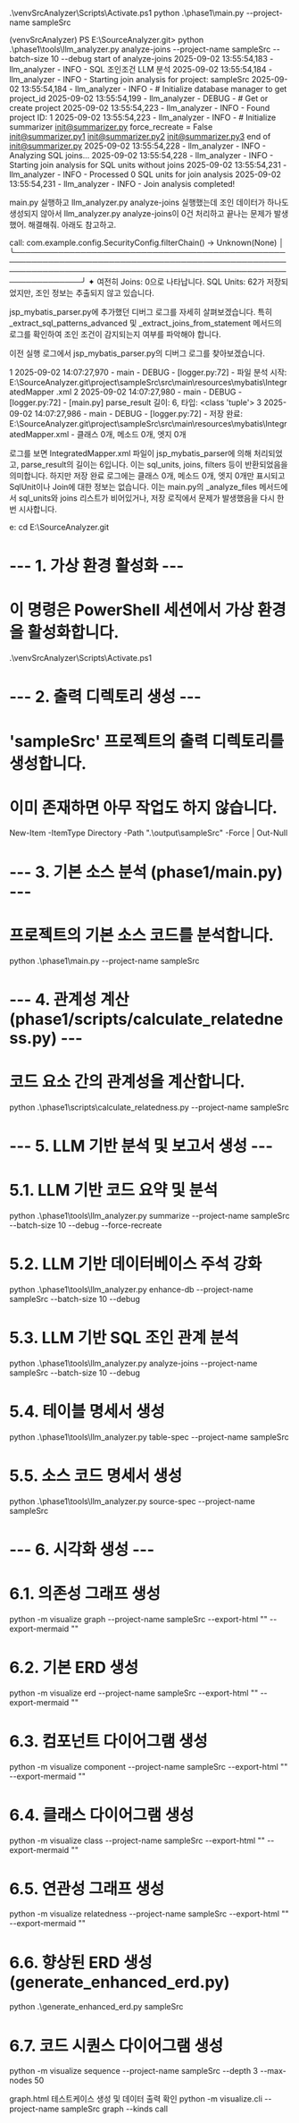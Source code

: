 .\venvSrcAnalyzer\Scripts\Activate.ps1
python .\phase1\main.py --project-name sampleSrc

(venvSrcAnalyzer) PS E:\SourceAnalyzer.git> python .\phase1\tools\llm_analyzer.py analyze-joins --project-name sampleSrc --batch-size 10 --debug
start of analyze-joins
2025-09-02 13:55:54,183 - llm_analyzer - INFO - SQL 조인조건 LLM 분석
2025-09-02 13:55:54,184 - llm_analyzer - INFO - Starting join analysis for project: sampleSrc
2025-09-02 13:55:54,184 - llm_analyzer - INFO - # Initialize database manager to get project_id
2025-09-02 13:55:54,199 - llm_analyzer - DEBUG - # Get or create project
2025-09-02 13:55:54,223 - llm_analyzer - INFO - Found project ID: 1
2025-09-02 13:55:54,223 - llm_analyzer - INFO - # Initialize summarizer
init@summarizer.py
force_recreate = False
init@summarizer.py1
init@summarizer.py2
init@summarizer.py3
end of init@summarizer.py
2025-09-02 13:55:54,228 - llm_analyzer - INFO - Analyzing SQL joins...
2025-09-02 13:55:54,228 - llm_analyzer - INFO - Starting join analysis for SQL units without joins
2025-09-02 13:55:54,231 - llm_analyzer - INFO - Processed 0 SQL units for join analysis
2025-09-02 13:55:54,231 - llm_analyzer - INFO - Join analysis completed!


main.py 실행하고 llm_analyzer.py analyze-joins 실행했는데 조인 데이터가 하나도 생성되지 않아서
llm_analyzer.py analyze-joins이 0건 처리하고 끝나는 문제가 발생했어. 해결해줘.
아래도 참고하고.

  call: com.example.config.SecurityConfig.filterChain() -> Unknown(None)                                                                                      │
 ╰──────────────────────────────────────────────────────────────────────────────────────────────────────────────────────────────────────────────────────────────────╯
✦ 여전히 Joins: 0으로 나타납니다. SQL Units: 62가 저장되었지만, 조인 정보는 추출되지 않고 있습니다.

  jsp_mybatis_parser.py에 추가했던 디버그 로그를 자세히 살펴보겠습니다. 특히 _extract_sql_patterns_advanced 및 _extract_joins_from_statement 메서드의 로그를 확인하여 조인
  조건이 감지되는지 여부를 파악해야 합니다.

  이전 실행 로그에서 jsp_mybatis_parser.py의 디버그 로그를 찾아보겠습니다.

   1 2025-09-02 14:07:27,970 - main - DEBUG - [logger.py:72] - 파일 분석 시작: E:\SourceAnalyzer.git\project\sampleSrc\src\main\resources\mybatis\IntegratedMapper
     .xml
   2 2025-09-02 14:07:27,980 - main - DEBUG - [logger.py:72] - [main.py] parse_result 길이: 6, 타입: <class 'tuple'>
   3 2025-09-02 14:07:27,986 - main - DEBUG - [logger.py:72] - 저장 완료: E:\SourceAnalyzer.git\project\sampleSrc\src\main\resources\mybatis\IntegratedMapper.xml -
     클래스 0개, 메소드 0개, 엣지 0개

  로그를 보면 IntegratedMapper.xml 파일이 jsp_mybatis_parser에 의해 처리되었고, parse_result의 길이는 6입니다. 이는 sql_units, joins, filters 등이 반환되었음을 의미합니다.
   하지만 저장 완료 로그에는 클래스 0개, 메소드 0개, 엣지 0개만 표시되고 SqlUnit이나 Join에 대한 정보는 없습니다. 이는 main.py의 _analyze_files 메서드에서 sql_units와
  joins 리스트가 비어있거나, 저장 로직에서 문제가 발생했음을 다시 한번 시사합니다.
  
  
  


e:
cd E:\SourceAnalyzer.git

# --- 1. 가상 환경 활성화 ---
# 이 명령은 PowerShell 세션에서 가상 환경을 활성화합니다.
.\venvSrcAnalyzer\Scripts\Activate.ps1

# --- 2. 출력 디렉토리 생성 ---
# 'sampleSrc' 프로젝트의 출력 디렉토리를 생성합니다.
# 이미 존재하면 아무 작업도 하지 않습니다.
New-Item -ItemType Directory -Path ".\output\sampleSrc" -Force | Out-Null

# --- 3. 기본 소스 분석 (phase1/main.py) ---
# 프로젝트의 기본 소스 코드를 분석합니다.
python .\phase1\main.py --project-name sampleSrc

# --- 4. 관계성 계산 (phase1/scripts/calculate_relatedness.py) ---
# 코드 요소 간의 관계성을 계산합니다.
python .\phase1\scripts\calculate_relatedness.py --project-name sampleSrc

# --- 5. LLM 기반 분석 및 보고서 생성 ---

# 5.1. LLM 기반 코드 요약 및 분석
python .\phase1\tools\llm_analyzer.py summarize --project-name sampleSrc --batch-size 10 --debug --force-recreate

# 5.2. LLM 기반 데이터베이스 주석 강화
python .\phase1\tools\llm_analyzer.py enhance-db --project-name sampleSrc --batch-size 10 --debug

# 5.3. LLM 기반 SQL 조인 관계 분석
python .\phase1\tools\llm_analyzer.py analyze-joins --project-name sampleSrc --batch-size 10 --debug

# 5.4. 테이블 명세서 생성
python .\phase1\tools\llm_analyzer.py table-spec --project-name sampleSrc 

# 5.5. 소스 코드 명세서 생성
python .\phase1\tools\llm_analyzer.py source-spec --project-name sampleSrc 

# --- 6. 시각화 생성 ---

# 6.1. 의존성 그래프 생성
python -m visualize graph --project-name sampleSrc --export-html "" --export-mermaid ""

# 6.2. 기본 ERD 생성
python -m visualize erd --project-name sampleSrc --export-html "" --export-mermaid ""

# 6.3. 컴포넌트 다이어그램 생성
python -m visualize component --project-name sampleSrc --export-html "" --export-mermaid ""

# 6.4. 클래스 다이어그램 생성
python -m visualize class --project-name sampleSrc --export-html "" --export-mermaid ""

# 6.5. 연관성 그래프 생성
python -m visualize relatedness --project-name sampleSrc --export-html "" --export-mermaid ""

# 6.6. 향상된 ERD 생성 (generate_enhanced_erd.py)
python .\generate_enhanced_erd.py sampleSrc

# 6.7. 코드 시퀀스 다이어그램 생성
python -m visualize sequence --project-name sampleSrc --depth 3 --max-nodes 50


graph.html 테스트케이스 생성 및 데이터 출력 확인
python -m visualize.cli --project-name sampleSrc graph --kinds call